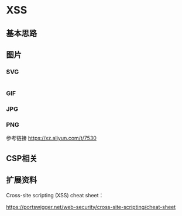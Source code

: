 # XSS

## 基本思路

## 图片

### SVG

```html

```

### GIF

### JPG

### PNG

参考链接 https://xz.aliyun.com/t/7530

## CSP相关

## 扩展资料

Cross-site scripting (XSS) cheat sheet：

https://portswigger.net/web-security/cross-site-scripting/cheat-sheet